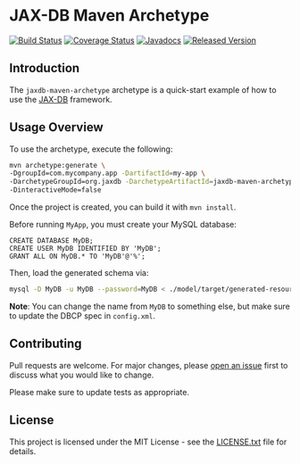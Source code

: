 # JAX-DB Maven Archetype

[![Build Status](https://travis-ci.org/jaxdb/jaxdb.svg?1)](https://travis-ci.org/jaxdb/jaxdb)
[![Coverage Status](https://coveralls.io/repos/github/jaxdb/jaxdb/badge.svg?1)](https://coveralls.io/github/jaxdb/jaxdb)
[![Javadocs](https://www.javadoc.io/badge/org.jaxdb/jaxdb-maven-archetype.svg?1)](https://www.javadoc.io/doc/org.jaxdb/jaxdb-maven-archetype)
[![Released Version](https://img.shields.io/maven-central/v/org.jaxdb/jaxdb-maven-archetype.svg?1)](https://mvnrepository.com/artifact/org.jaxdb/jaxdb-maven-archetype)

## Introduction

The `jaxdb-maven-archetype` archetype is a quick-start example of how to use the [JAX-DB][jaxdb] framework.

## Usage Overview

To use the archetype, execute the following:

```bash
mvn archetype:generate \
-DgroupId=com.mycompany.app -DartifactId=my-app \
-DarchetypeGroupId=org.jaxdb -DarchetypeArtifactId=jaxdb-maven-archetype -DarchetypeVersion=0.4.1-SNAPSHOT \
-DinteractiveMode=false
```

Once the project is created, you can build it with `mvn install`.

Before running `MyApp`, you must create your MySQL database:

```
CREATE DATABASE MyDB;
CREATE USER MyDB IDENTIFIED BY 'MyDB';
GRANT ALL ON MyDB.* TO 'MyDB'@'%';
```

Then, load the generated schema via:

```bash
mysql -D MyDB -u MyDB --password=MyDB < ./model/target/generated-resources/jaxdb/db.sql
```

**Note**: You can change the name from `MyDB` to something else, but make sure to update the DBCP spec in `config.xml`.

## Contributing

Pull requests are welcome. For major changes, please [open an issue](../../issues) first to discuss what you would like to change.

Please make sure to update tests as appropriate.

## License

This project is licensed under the MIT License - see the [LICENSE.txt](LICENSE.txt) file for details.

[mvn-archetype]: https://img.shields.io/badge/mvn-archetype-yellow.svg
[jaxdb]: /